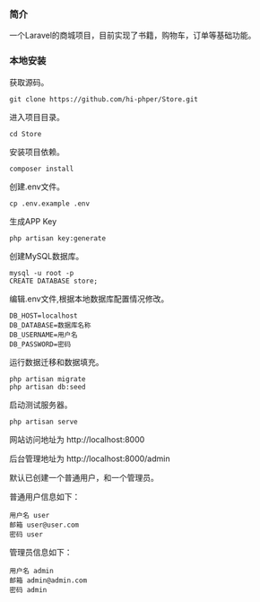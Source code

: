 ### 简介

一个Laravel的商城项目，目前实现了书籍，购物车，订单等基础功能。

### 本地安装

获取源码。

	git clone https://github.com/hi-phper/Store.git
	
进入项目目录。

	cd Store
	
安装项目依赖。

	composer install

创建.env文件。

	cp .env.example .env

生成APP Key

	php artisan key:generate

创建MySQL数据库。

	mysql -u root -p
	CREATE DATABASE store;

编辑.env文件,根据本地数据库配置情况修改。

	DB_HOST=localhost
	DB_DATABASE=数据库名称
	DB_USERNAME=用户名
	DB_PASSWORD=密码

运行数据迁移和数据填充。

	php artisan migrate
	php artisan db:seed

启动测试服务器。

	php artisan serve

网站访问地址为 http://localhost:8000

后台管理地址为 http://localhost:8000/admin

默认已创建一个普通用户，和一个管理员。

普通用户信息如下：

	用户名 user
	邮箱 user@user.com
	密码 user

管理员信息如下：

	用户名 admin
	邮箱 admin@admin.com
	密码 admin
